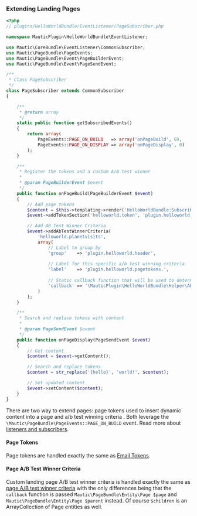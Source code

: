### Extending Landing Pages

```php
<?php
// plugins/HelloWorldBundle/EventListener/PageSubscriber.php

namespace MauticPlugin\HelloWorldBundle\EventListener;

use Mautic\CoreBundle\EventListener\CommonSubscriber;
use Mautic\PageBundle\PageEvents;
use Mautic\PageBundle\Event\PageBuilderEvent;
use Mautic\PageBundle\Event\PageSendEvent;

/**
 * Class PageSubscriber
 */
class PageSubscriber extends CommonSubscriber
{

    /**
     * @return array
     */
    static public function getSubscribedEvents()
    {
        return array(
            PageEvents::PAGE_ON_BUILD   => array('onPageBuild', 0),
            PageEvents::PAGE_ON_DISPLAY => array('onPageDisplay', 0)
        );
    }

    /**
     * Register the tokens and a custom A/B test winner
     *
     * @param PageBuilderEvent $event
     */
    public function onPageBuild(PageBuilderEvent $event)
    {
        // Add page tokens
        $content = $this->templating->render('HelloWorldBundle:SubscribedEvents\PageToken:token.html.php');
        $event->addTokenSection('helloworld.token', 'plugin.helloworld.header', $content);

        // Add AB Test Winner Criteria
        $event->addAbTestWinnerCriteria(
            'helloworld.planetvisits',
            array(
                // Label to group by
                'group'    => 'plugin.helloworld.header',
                
                // Label for this specific a/b test winning criteria
                'label'    => 'plugin.helloworld.pagetokens.',
                
                // Static callback function that will be used to determine the winner
                'callback' => '\MauticPlugin\HelloWorldBundle\Helper\AbTestHelper::determinePlanetVisitWinner'
            )
        );
    }

    /**
     * Search and replace tokens with content
     *
     * @param PageSendEvent $event
     */
    public function onPageDisplay(PageSendEvent $event)
    {
        // Get content
        $content = $event->getContent();

        // Search and replace tokens
        $content = str_replace('{hello}', 'world!', $content);

        // Set updated content
        $event->setContent($content);
    }
}
```

There are two way to extend pages: page tokens used to insert dynamic content into a page and a/b test winning criteria . Both leverage the `\Mautic\PageBundle\PageEvents::PAGE_ON_BUILD` event. Read more about [listeners and subscribers](#events).

#### Page Tokens

Page tokens are handled exactly the same as [Email Tokens](#page-tokens).

#### Page A/B Test Winner Criteria

Custom landing page A/B test winner criteria is handled exactly the same as [page A/B test winner criteria](#page-a/b-test-winner-criteria) with the only differences being that the `callback` function is passed `Mautic\PageBundle\Entity\Page $page` and `Mautic\PageBundle\Entity\Page $parent` instead. Of course `$children` is an ArrayCollection of Page entities as well.